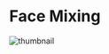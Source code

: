 # Face Mixing

![thumbnail](https://github.com/riebschlager/touchdesigner-playground/blob/master/face-mixing/thumbnail.jpg?raw=true)

